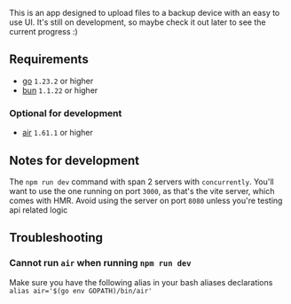 This is an app designed to upload files to a backup device with an easy to use UI. It's still on development, so maybe check it out later to see the current progress :)

## Requirements

- [go](https://go.dev/) `1.23.2` or higher
- [bun](https://bun.sh/) `1.1.22` or higher

### Optional for development

- [air](https://github.com/air-verse/air) `1.61.1` or higher

## Notes for development

The `npm run dev` command with span 2 servers with `concurrently`. You'll want to use the one running on port `3000`, as that's the vite server, which comes with HMR. Avoid using the server on port `8080` unless you're testing api related logic

## Troubleshooting

### Cannot run `air` when running `npm run dev`

Make sure you have the following alias in your bash aliases declarations `alias air='$(go env GOPATH)/bin/air'`